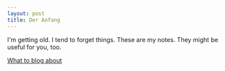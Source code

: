 ```yaml
---
layout: post
title: Der Anfang
---
```


I'm getting old. I tend to forget things. These are my notes. They might be
useful for you, too.

[What to blog about](https://simonwillison.net/2022/Nov/6/what-to-blog-about/)

